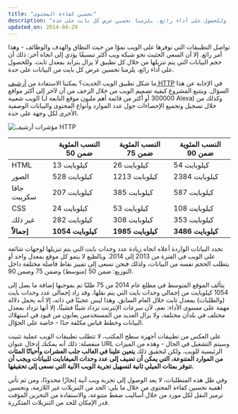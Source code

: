 ```yaml
---
title: "تحسين كفاءة المحتوى"
description: "لا يزال حجم البيانات التي يتم تنزيلها بواسطة كل تطبيق في تزايد. وللحصول على أداء رائع، يلزمنا تحسين عرض كل بايت على حدة."
updated_on: 2014-04-29
---
```


<p class="intro">
  تواصل التطبيقات التي نوفرها على الويب نموًا من حيث النطاق والهدف والوظائف - وهذا أمر رائع. إلا أن السعي الحثيث نحو شبكة ويب أكثر تنسيقًا يؤدي إلى اتجاه آخر: ذلك أن حجم البيانات التي يتم تنزيلها من خلال كل تطبيق لا يزال يتزايد بمعدل ثابت. وللحصول على أداء رائع، يلزمنا تحسين عرض كل بايت من البيانات على حدة.
</p>


ما شكل تطبيق الويب الحديث؟ يمكننا الاستفادة من [أرشيف HTTP](http://httparchive.org/) في الإجابة عن هذا السؤال. ويتتبع المشروع كيفية تصميم الويب من خلال الزحف من آن لآخر إلى أكثر مواقع الويب شعبية (300000 أو أكثر من قائمة أهم مليون موقع التابعة لـ Alexa) وكذلك من خلال تسجيل وتجميع الإحصاءات حول عدد الموارد وأنواع المحتوى والبيانات الوصفية الأخرى لكل وجهة على حدة.

<img src="images/http-archive-trends.png" class="center" alt="مؤشرات أرشيف HTTP">

<table class="mdl-data-table mdl-js-data-table">
<thead>
  <tr>
    <th></th>
    <th>النسب المئوية ضمن 50</th>
    <th>النسب المئوية ضمن 75</th>
    <th>النسب المئوية ضمن 90</th>
  </tr>
</thead>
<tr>
  <td data-th="النوع">HTML</td>
  <td data-th="50%">13 كيلوبايت</td>
  <td data-th="75%">26 كيلوبايت</td>
  <td data-th="90%">54 كيلوبايت</td>
</tr>
<tr>
  <td data-th="النوع">الصور</td>
  <td data-th="50%">528 كيلوبايت</td>
  <td data-th="75%">1213 كيلوبايت</td>
  <td data-th="90%">2384 كيلوبايت</td>
</tr>
<tr>
  <td data-th="النوع">جافا سكريبت</td>
  <td data-th="50%">207 كيلوبايت</td>
  <td data-th="75%">385 كيلوبايت</td>
  <td data-th="90%">587 كيلوبايت</td>
</tr>
<tr>
  <td data-th="النوع">CSS</td>
  <td data-th="50%">24 كيلوبايت</td>
  <td data-th="75%">53 كيلوبايت</td>
  <td data-th="90%">108 كيلوبايت</td>
</tr>
<tr>
  <td data-th="النوع">غير ذلك</td>
  <td data-th="50%">282 كيلوبايت</td>
  <td data-th="75%">308 كيلوبايت</td>
  <td data-th="90%">353 كيلوبايت</td>
</tr>
<tr>
  <td data-th="النوع"><strong>إجمالاً</strong></td>
  <td data-th="50%"><strong>1054 كيلوبايت</strong></td>
  <td data-th="75%"><strong>1985 كيلوبايت</strong></td>
  <td data-th="90%"><strong>3486 كيلوبايت</strong></td>
</tr>
</table>

تحدد البيانات الواردة أعلاه اتجاه زيادة عدد وحدات بايت التي يتم تنزيلها لوجهات شائعة على الويب في الفترة من 2013 إلى 2014. وبالطبع لا ينمو كل موقع بمعدل واحد أو يتطلب الحجم نفسه من البيانات، ولذلك فنحن نسعى إلى تمييز نقاط فاصلة مختلفة داخل التوزيع: ضمن 50 (متوسط) وضمن 75 وضمن 90.

يتألف الموقع المتوسط في مطلع عام 2014 من 75 طلبًا تم بموجبها إضافة ما يصل إلى 1054 كيلوبايت من إجمالي وحدات بايت التي يتم نقلها، وقد زاد إجمالي عدد وحدات بايت (والطلبات) بمعدل ثابت خلال العام السابق. وهذا ليس عجيبًا في ذاته، إلا أنه يحمل دلالة مهمة على مستوى الأداء: نعم، لأن سرعات الإنترنت تزداد شيئًا فشيئًا، إلا أنها تزداد بمعدل مختلف في بلدان مختلفة، ولا يزال العديد من المستخدمين يعانون من قيود في استهلاك البيانات وخطط قياس مكلفة جدًا - خاصة على الجوّال.

على العكس من تطبيقات أجهزة سطح المكتب، لا تتطلب تطبيقات الويب عملية تثبيت منفصلة: ذلك أنه يمكنك إدخال عنوان URL وسيتم التشغيل في الحال - وهذه من الميزات الرئيسية للويب. ولكن لتحقيق ذلك **يتعين علينا في الغالب جلب العشرات وأحيانًا المئات من الموارد المتنوعة، التي يمكن أن تضيف إلى عدد وحدات الميغابايت للبيانات ويجب أن تتوفر بمئات الميلي ثانية لتسهيل تجربة الويب الآنية التي نسعى إلى تحقيقها.**

وفي ظل هذه المتطلبات، لا يعد الوصول إلى تجربة ويب آنية إنجازًا محدودًا، ومن ثم تأتي أهمية تحسين كفاءة المحتوى من خلال ما يلي: الحد من التنزيلات غير اللازمة، وتحسين ترميز النقل لكل مورد من خلال أساليب ضغط متنوعة، والاستفادة من التخزين المؤقت قدر الإمكان للحد من التنزيلات المتكررة.


